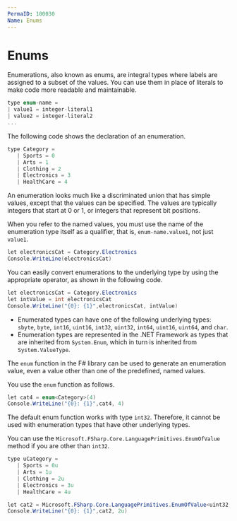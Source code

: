 ```yaml
---
PermaID: 100030
Name: Enums
---
```


# Enums

Enumerations, also known as enums, are integral types where labels are assigned to a subset of the values. You can use them in place of literals to make code more readable and maintainable.

```csharp
type enum-name =
| value1 = integer-literal1
| value2 = integer-literal2
...
```

The following code shows the declaration of an enumeration.

```csharp
type Category =
   | Sports = 0
   | Arts = 1
   | Clothing = 2
   | Electronics = 3
   | HealthCare = 4
```

An enumeration looks much like a discriminated union that has simple values, except that the values can be specified. The values are typically integers that start at 0 or 1, or integers that represent bit positions.

When you refer to the named values, you must use the name of the enumeration type itself as a qualifier, that is, `enum-name.value1`, not just `value1`. 

```csharp
let electronicsCat = Category.Electronics
Console.WriteLine(electronicsCat)
```

You can easily convert enumerations to the underlying type by using the appropriate operator, as shown in the following code.

```csharp
let electronicsCat = Category.Electronics
let intValue = int electronicsCat
Console.WriteLine("{0}: {1}",electronicsCat, intValue)
```

 - Enumerated types can have one of the following underlying types: `sbyte`, `byte`, `int16`, `uint16`, `int32`, `uint32`, `int64`, `uint16`, `uint64`, and `char`. 
 - Enumeration types are represented in the .NET Framework as types that are inherited from `System.Enum`, which in turn is inherited from `System.ValueType`.

The `enum` function in the F# library can be used to generate an enumeration value, even a value other than one of the predefined, named values. 

You use the `enum` function as follows.

```csharp
let cat4 = enum<Category>(4)
Console.WriteLine("{0}: {1}",cat4, 4)
```

The default enum function works with type `int32`. Therefore, it cannot be used with enumeration types that have other underlying types.

You can use the `Microsoft.FSharp.Core.LanguagePrimitives.EnumOfValue` method if you are other than `int32`.

```csharp
type uCategory =
   | Sports = 0u
   | Arts = 1u
   | Clothing = 2u
   | Electronics = 3u
   | HealthCare = 4u

let cat2 = Microsoft.FSharp.Core.LanguagePrimitives.EnumOfValue<uint32, uCategory>(2u)
Console.WriteLine("{0}: {1}",cat2, 2u)
```
